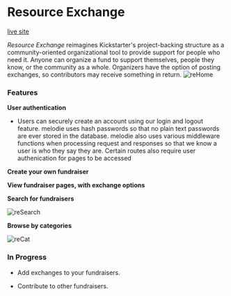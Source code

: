 # Resource Exchange

[live site](https://resource-exchange-app.herokuapp.com/)

*Resource Exchange* reimagines Kickstarter's project-backing structure as a community-oriented organizational tool to provide support for people who need it. Anyone can organize a fund to support themselves, people they know, or the community as a whole. Organizers have the option of posting exchanges, so contributors may receive something in return.
![reHome](https://user-images.githubusercontent.com/69014609/107082314-ffa0a800-67c1-11eb-8bd2-1f3863655b0c.png)

### Features

__User authentication__
* Users can securely create an account using our login and logout feature. melodie uses hash passwords so that no plain text passwords are ever stored in the database. melodie also uses various middleware functions when processing request and responses so that we know a user is who they say they are. Certain routes also require user authenication for pages to be accessed

__Create your own fundraiser__

__View fundraiser pages, with exchange options__

__Search for fundraisers__

![reSearch](https://user-images.githubusercontent.com/69014609/107082332-04655c00-67c2-11eb-9fc7-d91fea4b0da7.png)

__Browse by categories__

![reCat](https://user-images.githubusercontent.com/69014609/107082345-06c7b600-67c2-11eb-9635-c4b8e73ef981.png)

### In Progress

* Add exchanges to your fundraisers.

* Contribute to other fundraisers.
